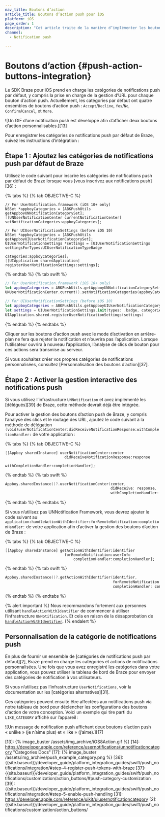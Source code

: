 ```yaml
---
nav_title: Boutons d’action
article_title: Boutons d’action push pour iOS
platform: iOS
page_order: 1
description: "Cet article traite de la manière d’implémenter les boutons d’action dans vos notifications push iOS."
channel:
  - Notification push

---
```


# Boutons d’action {#push-action-buttons-integration}

Le SDK Braze pour iOS prend en charge les catégories de notifications push par défaut, y compris la prise en charge de la gestion d’URL pour chaque bouton d’action push. Actuellement, les catégories par défaut ont quatre ensembles de boutons d’action push : `Accept`/`Decline`, `Yes`/`No`, `Confirm`/`Cancel`, et `More`. 

![Un GIF d’une notification push est développé afin d’afficher deux boutons d’action personnalisables.][13]

Pour enregistrer les catégories de notifications push par défaut de Braze, suivez les instructions d’intégration :

## Étape 1 : Ajoutez les catégories de notifications push par défaut de Braze

Utilisez le code suivant pour inscrire les catégories de notifications push par défaut de Braze lorsque vous [vous inscrivez aux notifications push][36] :

{% tabs %}
{% tab OBJECTIVE-C %}

```objc
// For UserNotification.framework (iOS 10+ only)
NSSet *appboyCategories = [ABKPushUtils getAppboyUNNotificationCategorySet];
[[UNUserNotificationCenter currentNotificationCenter] setNotificationCategories:appboyCategories];

// For UIUserNotificationSettings (before iOS 10)
NSSet *appboyCategories = [ABKPushUtils getAppboyUIUserNotificationCategorySet];
UIUserNotificationSettings *settings = [UIUserNotificationSettings settingsForTypes:UIUserNotificationTypeBadge
                                                                         categories:appboyCategories];
[[UIApplication sharedApplication] registerUserNotificationSettings:settings];
```

{% endtab %}
{% tab swift %}

```swift
// For UserNotification.framework (iOS 10+ only)
let appboyCategories = ABKPushUtils.getAppboyUNNotificationCategorySet()
UNUserNotificationCenter.current().setNotificationCategories(appboyCategories)

// For UIUserNotificationSettings (before iOS 10)
let appboyCategories = ABKPushUtils.getAppboyUIUserNotificationCategorySet()
let settings = UIUserNotificationSettings.init(types: .badge, categories: appboyCategories)
UIApplication.shared.registerUserNotificationSettings(settings)
```

{% endtab %}
{% endtabs %}

Cliquer sur les boutons d’action push avec le mode d’activation en arrière-plan ne fera que rejeter la notification et n’ouvrira pas l’application. Lorsque l’utilisateur ouvrira à nouveau l’application, l’analyse de clics de bouton pour ces actions sera transmise au serveur.

Si vous souhaitez créer vos propres catégories de notifications personnalisées, consultez [Personnalisation des boutons d’action][37].

## Étape 2 : Activer la gestion interactive des notifications push

Si vous utilisez l’infrastructure `UNNotification` et avez implémenté les [délégués][39] de Braze, cette méthode devrait déjà être intégrée. 

Pour activer la gestion des boutons d’action push de Braze, y compris l’analyse des clics et le routage des URL, ajoutez le code suivant à la méthode de délégation `(void)userNotificationCenter:didReceiveNotificationResponse:withCompletionHandler:` de votre application :

{% tabs %}
{% tab OBJECTIVE-C %}

```objc
[[Appboy sharedInstance] userNotificationCenter:center
                           didReceiveNotificationResponse:response
                               withCompletionHandler:completionHandler];
```

{% endtab %}
{% tab swift %}

```swift
Appboy.sharedInstance()?.userNotificationCenter(center,
                                                didReceive: response,
                                                withCompletionHandler: completionHandler)
```

{% endtab %}
{% endtabs %}

Si vous n’utilisez pas UNNotification Framework, vous devrez ajouter le code suivant au `application:handleActionWithIdentifier:forRemoteNotification:completionHandler:` de votre application afin d’activer la gestion des boutons d’action de Braze :

{% tabs %}
{% tab OBJECTIVE-C %}

```objc
[[Appboy sharedInstance] getActionWithIdentifier:identifier
                           forRemoteNotification:userInfo
                               completionHandler:completionHandler];
```

{% endtab %}
{% tab swift %}

```swift
Appboy.sharedInstance()?.getActionWithIdentifier(identifier,
                                                 forRemoteNotification: userInfo,,
                                                 completionHandler: completionHandler)
```

{% endtab %}
{% endtabs %}

{% alert important %}
Nous recommandons fortement aux personnes utilisant `handleActionWithIdentifier` de commencer à utiliser l’infrastructure `UNNotification`. Et cela en raison de la désapprobation de [`handleActionWithIdentifier`](https://developer.apple.com/documentation/uikit/uiapplicationdelegate/1623068-application?language=objc).
{% endalert %}

## Personnalisation de la catégorie de notifications push

En plus de fournir un ensemble de [catégories de notifications push par défaut][2], Braze prend en charge les catégories et actions de notifications personnalisées. Une fois que vous avez enregistré les catégories dans votre application, vous pouvez utiliser le tableau de bord de Braze pour envoyer des catégories de notification à vos utilisateurs.

Si vous n’utilisez pas l’infrastructure `UserNotifications`, voir la documentation sur les [catégories alternatives][31].

Ces catégories peuvent ensuite être affectées aux notifications push via notre tableau de bord pour déclencher les configurations des boutons d’action de votre conception. Voici un exemple qui tire parti du `LIKE_CATEGORY` affiché sur l’appareil :

![Un message de notification push affichant deux boutons d’action push « unlike » (je n’aime plus) et « like » (j’aime).][17]


[13]: {% image_buster /assets/img_archive/iOS8Action.gif %}
[14]: https://developer.apple.com/reference/usernotifications/unnotificationcategory "Categories Docs"
[17]: {% image_buster /assets/img_archive/push_example_category.png %}
[36]: {{site.baseurl}}/developer_guide/platform_integration_guides/swift/push_notifications/integration/#step-4-register-push-tokens-with-braze
[37]: {{site.baseurl}}/developer_guide/platform_integration_guides/swift/push_notifications/customization/action_buttons/#push-category-customization
[39]: {{site.baseurl}}/developer_guide/platform_integration_guides/swift/push_notifications/integration/#step-5-enable-push-handling
[31]: https://developer.apple.com/reference/uikit/uiusernotificationcategory
[2]: {{site.baseurl}}/developer_guide/platform_integration_guides/swift/push_notifications/customization/action_buttons/